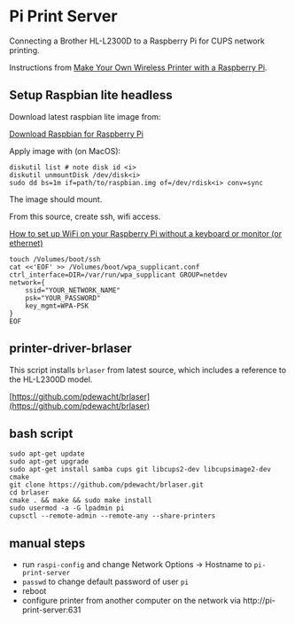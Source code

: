 # Pi Print Server

Connecting a Brother HL-L2300D to a Raspberry Pi for CUPS network printing.

Instructions from [Make Your Own Wireless Printer with a Raspberry Pi](https://www.makeuseof.com/tag/make-wireless-printer-raspberry-pi/).

## Setup Raspbian lite headless

Download latest raspbian lite image from:

[Download Raspbian for Raspberry Pi](https://www.raspberrypi.org/downloads/raspbian/)

Apply image with (on MacOS):

```shell
diskutil list # note disk id <i>
diskutil unmountDisk /dev/disk<i>
sudo dd bs=1m if=path/to/raspbian.img of=/dev/rdisk<i> conv=sync
```

The image should mount.

From this source, create ssh, wifi access.

[How to set up WiFi on your Raspberry Pi without a keyboard or monitor (or ethernet)](https://howchoo.com/g/ndy1zte2yjn/how-to-set-up-wifi-on-your-raspberry-pi-without-ethernet)

```shell
touch /Volumes/boot/ssh
cat <<'EOF' >> /Volumes/boot/wpa_supplicant.conf
ctrl_interface=DIR=/var/run/wpa_supplicant GROUP=netdev
network={
    ssid="YOUR_NETWORK_NAME"
    psk="YOUR_PASSWORD"
    key_mgmt=WPA-PSK
}
EOF
```



## printer-driver-brlaser

This script installs `brlaser` from latest source, which includes a reference to the HL-L2300D model.

[https://github.com/pdewacht/brlaser](https://github.com/pdewacht/brlaser)

## bash script

```shell
sudo apt-get update
sudo apt-get upgrade
sudo apt-get install samba cups git libcups2-dev libcupsimage2-dev cmake
git clone https://github.com/pdewacht/brlaser.git
cd brlaser
cmake . && make && sudo make install
sudo usermod -a -G lpadmin pi
cupsctl --remote-admin --remote-any --share-printers
```

## manual steps

- run `raspi-config` and change Network Options -> Hostname to `pi-print-server`
- `passwd` to change default password of user `pi`
- reboot
- configure printer from another computer on the network via http://pi-print-server:631
